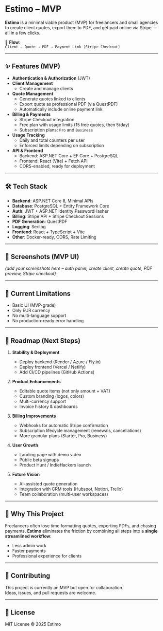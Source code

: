 # Estimo – MVP

**Estimo** is a minimal viable product (MVP) for freelancers and small agencies to create client quotes, export them to PDF, and get paid online via Stripe — all in a few clicks.

🚀 **Flow**:  
`Client → Quote → PDF → Payment Link (Stripe Checkout)`

---

## ✨ Features (MVP)
- **Authentication & Authorization** (JWT)
- **Client Management**
  - Create and manage clients
- **Quote Management**
  - Generate quotes linked to clients
  - Export quote as professional PDF (via QuestPDF)
  - Automatically include online payment link
- **Billing & Payments**
  - Stripe Checkout integration
  - Free plan with usage limits (15 free quotes, then 5/day)
  - Subscription plans: `Pro` and `Business`
- **Usage Tracking**
  - Daily and total counters per user
  - Enforced limits depending on subscription
- **API & Frontend**
  - Backend: ASP.NET Core + EF Core + PostgreSQL
  - Frontend: React (Vite) + Fetch API
  - CORS-enabled, ready for deployment

---

## 🛠️ Tech Stack
- **Backend**: ASP.NET Core 8, Minimal APIs
- **Database**: PostgreSQL + Entity Framework Core
- **Auth**: JWT + ASP.NET Identity PasswordHasher
- **Billing**: Stripe API + Stripe Checkout Sessions
- **PDF Generation**: QuestPDF
- **Logging**: Serilog
- **Frontend**: React + TypeScript + Vite
- **Other**: Docker-ready, CORS, Rate Limiting

---

## 📸 Screenshots (MVP UI)
*(add your screenshots here – auth panel, create client, create quote, PDF preview, Stripe checkout)*

---

## 🚦 Current Limitations
- Basic UI (MVP-grade)
- Only EUR currency
- No multi-language support
- No production-ready error handling

---

## 🎯 Roadmap (Next Steps)
1. **Stability & Deployment**
   - Deploy backend (Render / Azure / Fly.io)
   - Deploy frontend (Vercel / Netlify)
   - Add CI/CD pipelines (GitHub Actions)

2. **Product Enhancements**
   - Editable quote items (not only amount + VAT)
   - Custom branding (logos, colors)
   - Multi-currency support
   - Invoice history & dashboards

3. **Billing Improvements**
   - Webhooks for automatic Stripe confirmation
   - Subscription lifecycle management (renewals, cancellations)
   - More granular plans (Starter, Pro, Business)

4. **User Growth**
   - Landing page with demo video
   - Public beta signups
   - Product Hunt / IndieHackers launch

5. **Future Vision**
   - AI-assisted quote generation
   - Integration with CRM tools (Hubspot, Notion, Trello)
   - Team collaboration (multi-user workspaces)

---

## 🚀 Why This Project
Freelancers often lose time formatting quotes, exporting PDFs, and chasing payments. **Estimo** eliminates the friction by combining all steps into a **single streamlined workflow**:
- Less admin work
- Faster payments
- Professional experience for clients

---

## 🤝 Contributing
This project is currently an MVP but open for collaboration.  
Ideas, issues, and pull requests are welcome.

---

## 📜 License
MIT License © 2025 Estimo
